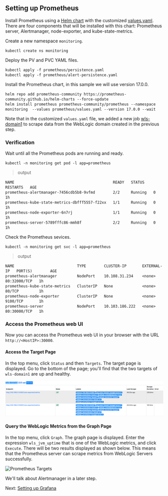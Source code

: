 ## Setting up Prometheus
Install Prometheus using a [Helm chart](https://github.com/helm/charts/tree/master/stable/prometheus) with the customized [values.yaml](../prometheus/values.yaml). There are four components that will be installed with this chart: Prometheus server, Alertmanager, node-exporter, and kube-state-metrics.  

Create a new namespace `monitoring`.
```
kubectl create ns monitoring
```
Deploy the PV and PVC YAML files.
```
kubectl apply -f prometheus/persistence.yaml
kubectl apply -f prometheus/alert-persistence.yaml
```
Install the Prometheus chart, in this sample we will use version 17.0.0.
```
helm repo add prometheus-community https://prometheus-community.github.io/helm-charts --force-update
helm install prometheus prometheus-community/prometheus --namespace monitoring  --values prometheus/values.yaml --version 17.0.0 --wait
```
Note that in the customized `values.yaml` file, we added a new job [wls-domain1](../prometheus/values.yaml#L59) to scrape data from the WebLogic domain created in the previous step.

### Verification
Wait until all the Prometheus pods are running and ready.
```
kubectl -n monitoring get pod -l app=prometheus
```
> output
```
NAME                                            READY   STATUS    RESTARTS   AGE
prometheus-alertmanager-7456cdb5b8-9vfmd        2/2     Running   0          1h
prometheus-kube-state-metrics-dbfff5557-f22xx   1/1     Running   0          1h
prometheus-node-exporter-6n7rj                  1/1     Running   0          1h
prometheus-server-5789fffc86-mmh8f              2/2     Running   0          1h
```
Check the Prometheus sevices.
```
kubectl -n monitoring get svc -l app=prometheus
```
> output
```
NAME                            TYPE        CLUSTER-IP       EXTERNAL-IP   PORT(S)        AGE
prometheus-alertmanager         NodePort    10.108.31.234    <none>        80:32000/TCP   1h
prometheus-kube-state-metrics   ClusterIP   None             <none>        80/TCP         1h
prometheus-node-exporter        ClusterIP   None             <none>        9100/TCP       1h
prometheus-server               NodePort    10.103.186.222   <none>        80:30000/TCP   1h
```

### Access the Prometheus web UI
Now you can access the Prometheus web UI in your browser with the URL `http://<HostIP>:30000`.

#### Access the Target Page
In the top menu, click `Status` and then `Targets`. The target page is displayed. Go to the bottom of the page; you'll find that the two targets of `wls-domain1` are up and healthy.

![Prometheus Targets](./images/prometheus-targets.png)

#### Query the WebLogic Metrics from the Graph Page
In the top menu, click `Graph`. The graph page is displayed. Enter the expression `wls_jvm_uptime` that is one of the WebLogic metrics, and click `Execute`. There will be two results displayed as shown below. This means that the Prometheus server can scrape metrics from WebLogic Servers successfully.

![Prometheus Targets](./images/prometheus-graph.png)


We'll talk about Alertmanager in a later step.

Next: [Setting up Grafana](06-grafana.md)

